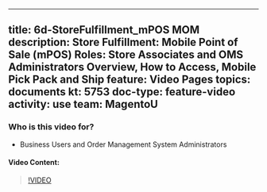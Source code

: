 
---
title: 6d-StoreFulfillment_mPOS MOM
description: Store Fulfillment: Mobile Point of Sale (mPOS) Roles: Store Associates and OMS Administrators Overview, How to Access, Mobile Pick Pack and Ship
feature: Video Pages
topics: documents
kt: 5753
doc-type: feature-video
activity: use
team: MagentoU
---

### Who is this video for?

* Business Users and Order Management System Administrators

#### Video Content:

>[!VIDEO](https://video.tv.adobe.com/v/35974)


